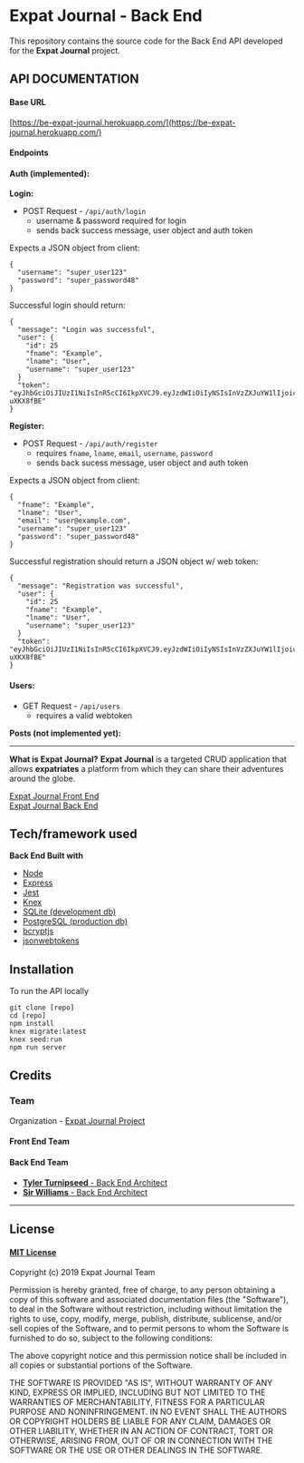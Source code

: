 # Expat Journal - Back End

This repository contains the source code for the Back End API developed for the **Expat Journal** project.

## API DOCUMENTATION

#### Base URL

[https://be-expat-journal.herokuapp.com/](https://be-expat-journal.herokuapp.com/)

#### Endpoints

#### Auth (implemented):

**Login:**

- POST Request - `/api/auth/login`
  - username & password required for login
  - sends back success message, user object and auth token

Expects a JSON object from client:

```
{
  "username": "super_user123"
  "password": "super_password48"
}
```

Successful login should return:

```
{
  "message": "Login was successful",
  "user": {
    "id": 25
    "fname": "Example",
    "lname": "User",
    "username": "super_user123"
  }
  "token": "eyJhbGciOiJIUzI1NiIsInR5cCI6IkpXVCJ9.eyJzdWIiOiIyNSIsInVzZXJuYW1lIjoic3VwZXJfdXNlcjEyMyJ9.l7W76ELVDr0Y0QrU086wrpj8aT0j6XMcA6-uXKX8fBE"
}
```

**Register:**

- POST Request - `/api/auth/register`
  - requires `fname`, `lname`, `email`, `username`, `password`
  - sends back sucess message, user object and auth token

Expects a JSON object from client:

```
{
  "fname": "Example",
  "lname": "User",
  "email": "user@example.com",
  "username": "super_user123"
  "password": "super_password48"
}
```

Successful registration should return a JSON object w/ web token:

```
{
  "message": "Registration was successful",
  "user": {
    "id": 25
    "fname": "Example",
    "lname": "User",
    "username": "super_user123"
  }
  "token": "eyJhbGciOiJIUzI1NiIsInR5cCI6IkpXVCJ9.eyJzdWIiOiIyNSIsInVzZXJuYW1lIjoic3VwZXJfdXNlcjEyMyJ9.l7W76ELVDr0Y0QrU086wrpj8aT0j6XMcA6-uXKX8fBE"
}
```

#### Users:

- GET Request - `/api/users`
  - requires a valid webtoken

**Posts (not implemented yet):**

---

**What is Expat Journal?**
**Expat Journal** is a targeted CRUD application that allows **expatriates** a platform from which they can share their adventures around the globe.

[Expat Journal Front End](https://github.com/Build-Week-Expat-Journal-Sept-19/Front-End)
<br />
[Expat Journal Back End](https://github.com/Build-Week-Expat-Journal-Sept-19/Back-End)

## Tech/framework used

<b>Back End Built with</b>

- [Node](https://nodejs.org/)
- [Express](https://expressjs.com/)
- [Jest](https://jestjs.io/)
- [Knex](http://knexjs.org/)
- [SQLite (development db)](https://www.sqlite.org/index.html)
- [PostgreSQL (production db)](https://www.postgresql.org/)
- [bcryptjs](https://github.com/dcodeIO/bcrypt.js#readme)
- [jsonwebtokens](https://github.com/auth0/node-jsonwebtoken#readme)

## Installation

To run the API locally

```
git clone [repo]
cd [repo]
npm install
knex migrate:latest
knex seed:run
npm run server
```

## Credits

### Team

Organization - [Expat Journal Project](https://github.com/Build-Week-Expat-Journal-Sept-19)

#### Front End Team

#### Back End Team

- [**Tyler Turnipseed** - Back End Architect](https://github.com/techturnip)
- [**Sir Williams** - Back End Architect](https://github.com/Sir-Williams)

---

## License

#### [MIT License](https://choosealicense.com/licenses/mit/)

Copyright (c) 2019 Expat Journal Team

Permission is hereby granted, free of charge, to any person obtaining a copy
of this software and associated documentation files (the "Software"), to deal
in the Software without restriction, including without limitation the rights
to use, copy, modify, merge, publish, distribute, sublicense, and/or sell
copies of the Software, and to permit persons to whom the Software is
furnished to do so, subject to the following conditions:

The above copyright notice and this permission notice shall be included in all
copies or substantial portions of the Software.

THE SOFTWARE IS PROVIDED "AS IS", WITHOUT WARRANTY OF ANY KIND, EXPRESS OR
IMPLIED, INCLUDING BUT NOT LIMITED TO THE WARRANTIES OF MERCHANTABILITY,
FITNESS FOR A PARTICULAR PURPOSE AND NONINFRINGEMENT. IN NO EVENT SHALL THE
AUTHORS OR COPYRIGHT HOLDERS BE LIABLE FOR ANY CLAIM, DAMAGES OR OTHER
LIABILITY, WHETHER IN AN ACTION OF CONTRACT, TORT OR OTHERWISE, ARISING FROM,
OUT OF OR IN CONNECTION WITH THE SOFTWARE OR THE USE OR OTHER DEALINGS IN THE
SOFTWARE.
